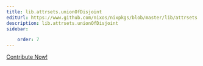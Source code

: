 ```yaml
---
title: lib.attrsets.unionOfDisjoint
editUrl: https://www.github.com/nixos/nixpkgs/blob/master/lib/attrsets.nix#L1331C21
description: lib.attrsets.unionOfDisjoint
sidebar:

    order: 7
---
```


<a href="https://www.github.com/nixos/nixpkgs/blob/master/lib/attrsets.nix#L1331C21">Contribute Now!</a>



